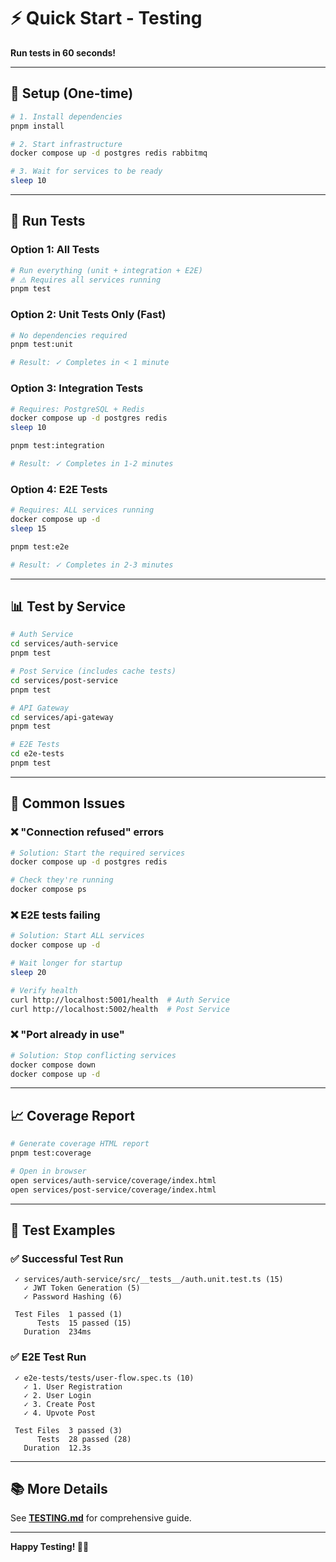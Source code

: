 # ⚡ Quick Start - Testing

**Run tests in 60 seconds!**

---

## 🚀 Setup (One-time)

```bash
# 1. Install dependencies
pnpm install

# 2. Start infrastructure
docker compose up -d postgres redis rabbitmq

# 3. Wait for services to be ready
sleep 10
```

---

## 🧪 Run Tests

### Option 1: All Tests

```bash
# Run everything (unit + integration + E2E)
# ⚠️ Requires all services running
pnpm test
```

### Option 2: Unit Tests Only (Fast)

```bash
# No dependencies required
pnpm test:unit

# Result: ✓ Completes in < 1 minute
```

### Option 3: Integration Tests

```bash
# Requires: PostgreSQL + Redis
docker compose up -d postgres redis
sleep 10

pnpm test:integration

# Result: ✓ Completes in 1-2 minutes
```

### Option 4: E2E Tests

```bash
# Requires: ALL services running
docker compose up -d
sleep 15

pnpm test:e2e

# Result: ✓ Completes in 2-3 minutes
```

---

## 📊 Test by Service

```bash
# Auth Service
cd services/auth-service
pnpm test

# Post Service (includes cache tests)
cd services/post-service
pnpm test

# API Gateway
cd services/api-gateway
pnpm test

# E2E Tests
cd e2e-tests
pnpm test
```

---

## 🐛 Common Issues

### ❌ "Connection refused" errors

```bash
# Solution: Start the required services
docker compose up -d postgres redis

# Check they're running
docker compose ps
```

### ❌ E2E tests failing

```bash
# Solution: Start ALL services
docker compose up -d

# Wait longer for startup
sleep 20

# Verify health
curl http://localhost:5001/health  # Auth Service
curl http://localhost:5002/health  # Post Service
```

### ❌ "Port already in use"

```bash
# Solution: Stop conflicting services
docker compose down
docker compose up -d
```

---

## 📈 Coverage Report

```bash
# Generate coverage HTML report
pnpm test:coverage

# Open in browser
open services/auth-service/coverage/index.html
open services/post-service/coverage/index.html
```

---

## 🎯 Test Examples

### ✅ Successful Test Run

```
 ✓ services/auth-service/src/__tests__/auth.unit.test.ts (15)
   ✓ JWT Token Generation (5)
   ✓ Password Hashing (6)

 Test Files  1 passed (1)
      Tests  15 passed (15)
   Duration  234ms
```

### ✅ E2E Test Run

```
 ✓ e2e-tests/tests/user-flow.spec.ts (10)
   ✓ 1. User Registration
   ✓ 2. User Login
   ✓ 3. Create Post
   ✓ 4. Upvote Post

 Test Files  3 passed (3)
      Tests  28 passed (28)
   Duration  12.3s
```

---

## 📚 More Details

See **[TESTING.md](./TESTING.md)** for comprehensive guide.

---

**Happy Testing! 🧪✨**
